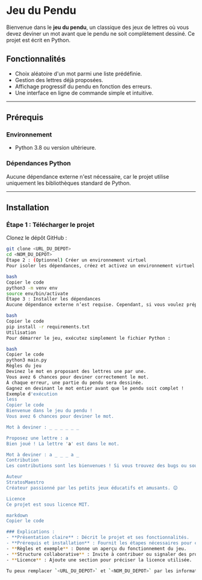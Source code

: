 # Jeu du Pendu

Bienvenue dans le **jeu du pendu**, un classique des jeux de lettres où vous devez deviner un mot avant que le pendu ne soit complètement dessiné. Ce projet est écrit en Python.

## Fonctionnalités
- Choix aléatoire d'un mot parmi une liste prédéfinie.
- Gestion des lettres déjà proposées.
- Affichage progressif du pendu en fonction des erreurs.
- Une interface en ligne de commande simple et intuitive.

---

## Prérequis

### Environnement
- Python 3.8 ou version ultérieure.

### Dépendances Python
Aucune dépendance externe n'est nécessaire, car le projet utilise uniquement les bibliothèques standard de Python.

---

## Installation

### Étape 1 : Télécharger le projet
Clonez le dépôt GitHub :
```bash
git clone <URL_DU_DEPOT>
cd <NOM_DU_DEPOT>
Étape 2 : (Optionnel) Créer un environnement virtuel
Pour isoler les dépendances, créez et activez un environnement virtuel :

bash
Copier le code
python3 -m venv env
source env/bin/activate
Étape 3 : Installer les dépendances
Aucune dépendance externe n’est requise. Cependant, si vous voulez préparer un environnement propre, utilisez un fichier requirements.txt :

bash
Copier le code
pip install -r requirements.txt
Utilisation
Pour démarrer le jeu, exécutez simplement le fichier Python :

bash
Copier le code
python3 main.py
Règles du jeu
Devinez le mot en proposant des lettres une par une.
Vous avez 6 chances pour deviner correctement le mot.
À chaque erreur, une partie du pendu sera dessinée.
Gagnez en devinant le mot entier avant que le pendu soit complet !
Exemple d'exécution
less
Copier le code
Bienvenue dans le jeu du pendu !
Vous avez 6 chances pour deviner le mot.

Mot à deviner : _ _ _ _ _ _

Proposez une lettre : a
Bien joué ! La lettre 'a' est dans le mot.

Mot à deviner : a _ _ _ a _
Contribution
Les contributions sont les bienvenues ! Si vous trouvez des bugs ou souhaitez ajouter des fonctionnalités, n’hésitez pas à créer une issue ou une pull request.

Auteur
StratosMaestro
Créateur passionné par les petits jeux éducatifs et amusants. 😊

Licence
Ce projet est sous licence MIT.

markdown
Copier le code

### Explications :
- **Présentation claire** : Décrit le projet et ses fonctionnalités.
- **Prérequis et installation** : Fournit les étapes nécessaires pour configurer l'environnement.
- **Règles et exemple** : Donne un aperçu du fonctionnement du jeu.
- **Structure collaborative** : Invite à contribuer ou signaler des problèmes.
- **Licence** : Ajoute une section pour préciser la licence utilisée.

Tu peux remplacer `<URL_DU_DEPOT>` et `<NOM_DU_DEPOT>` par les informations spécifiques à ton projet. Si tu veux des ajustements, fais-le moi savoir ! 😊
